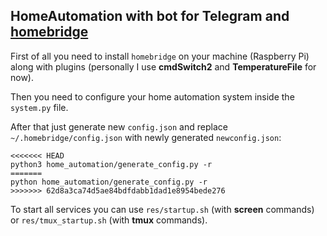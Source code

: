 ## HomeAutomation with bot for Telegram and [homebridge](https://github.com/nfarina/homebridge)

First of all you need to install `homebridge` on your machine (Raspberry Pi) along with plugins (personally I use **cmdSwitch2** and **TemperatureFile** for now).

Then you need to configure your home automation system inside the `system.py` file.

After that just generate new `config.json` and replace `~/.homebridge/config.json` with newly generated `newconfig.json`:
```
<<<<<<< HEAD
python3 home_automation/generate_config.py -r
=======
python home_automation/generate_config.py -r
>>>>>>> 62d8a3ca74d5ae84bdfdabb1dad1e8954bede276
```

To start all services you can use `res/startup.sh` (with **screen** commands) or `res/tmux_startup.sh` (with **tmux** commands).
